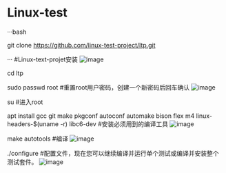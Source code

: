 # Linux-test
···bash

   git clone https://github.com/linux-test-project/ltp.git
   
···
#Linux-text-projet安装
![image](https://github.com/cheese-Ji/Linux-test/assets/155931600/a48b9a1c-e3fb-4025-90a0-b5313868533b)

cd ltp


sudo passwd root
#重置root用户密码，创建一个新密码后回车确认
![image](https://github.com/cheese-Ji/Linux-test/assets/155931600/d4d45e21-090f-4485-8e02-862e5b3c2408)

su
#进入root

apt install gcc git make pkgconf autoconf automake bison flex m4 linux-headers-$(uname -r) libc6-dev
#安装必须用到的编译工具
![image](https://github.com/cheese-Ji/Linux-test/assets/155931600/8af21b79-329b-473b-ace6-2f74dada5c95)

make autotools
#编译
![image](https://github.com/cheese-Ji/Linux-test/assets/155931600/314e65f8-2114-42b1-8562-8ec8c8a339cb)

./configure
#配置文件，现在您可以继续编译并运行单个测试或编译并安装整个测试套件。
![image](https://github.com/cheese-Ji/Linux-test/assets/155931600/bf08e3b4-a7e1-48c8-be06-6b3d0f327dd1)



